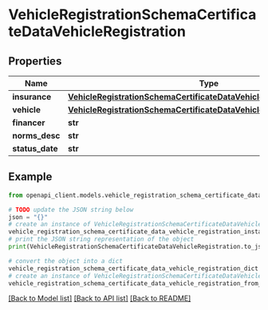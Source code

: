 # VehicleRegistrationSchemaCertificateDataVehicleRegistration


## Properties

Name | Type | Description | Notes
------------ | ------------- | ------------- | -------------
**insurance** | [**VehicleRegistrationSchemaCertificateDataVehicleRegistrationInsurance**](VehicleRegistrationSchemaCertificateDataVehicleRegistrationInsurance.md) |  | [optional] 
**vehicle** | [**VehicleRegistrationSchemaCertificateDataVehicleRegistrationVehicle**](VehicleRegistrationSchemaCertificateDataVehicleRegistrationVehicle.md) |  | [optional] 
**financer** | **str** |  | 
**norms_desc** | **str** |  | 
**status_date** | **str** |  | 

## Example

```python
from openapi_client.models.vehicle_registration_schema_certificate_data_vehicle_registration import VehicleRegistrationSchemaCertificateDataVehicleRegistration

# TODO update the JSON string below
json = "{}"
# create an instance of VehicleRegistrationSchemaCertificateDataVehicleRegistration from a JSON string
vehicle_registration_schema_certificate_data_vehicle_registration_instance = VehicleRegistrationSchemaCertificateDataVehicleRegistration.from_json(json)
# print the JSON string representation of the object
print(VehicleRegistrationSchemaCertificateDataVehicleRegistration.to_json())

# convert the object into a dict
vehicle_registration_schema_certificate_data_vehicle_registration_dict = vehicle_registration_schema_certificate_data_vehicle_registration_instance.to_dict()
# create an instance of VehicleRegistrationSchemaCertificateDataVehicleRegistration from a dict
vehicle_registration_schema_certificate_data_vehicle_registration_from_dict = VehicleRegistrationSchemaCertificateDataVehicleRegistration.from_dict(vehicle_registration_schema_certificate_data_vehicle_registration_dict)
```
[[Back to Model list]](../README.md#documentation-for-models) [[Back to API list]](../README.md#documentation-for-api-endpoints) [[Back to README]](../README.md)


